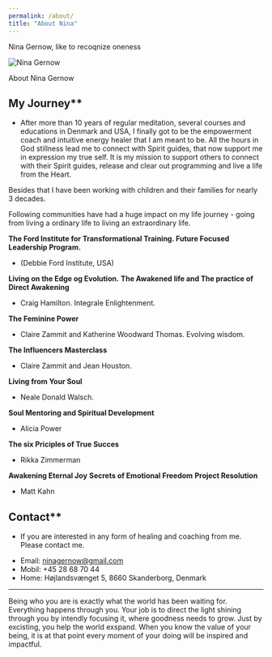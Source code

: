 ```yaml
---
permalink: /about/
title: "About Nina"
---
```


Nina Gernow, like to recoqnize oneness

![Nina Gernow](/assets/images/nina-gernow-photo-small01.jpg) 

About Nina Gernow

## My Journey**

- After more than 10 years of regular meditation, several courses and educations in Denmark and USA, I finally got to be the empowerment coach and intuitive energy healer that I am meant to be. All the hours in God stillness lead me to connect with Spirit guides, that now support me in expression my true self. It is my mission to support others to connect with their Spirit guides, release and clear out programming and live a life from the Heart. 

Besides that I have been working with children and their families for nearly 3 decades.

Following communities have had a huge impact on my life journey - going from living a ordinary life to living an extraordinary life. 

**The Ford Institute for Transformational Training. Future Focused Leadership Program.**

 - (Debbie Ford Institute, USA)

**Living on the Edge og Evolution.** **The Awakened life and The practice of Direct Awakening**

 -  Craig Hamilton. Integrale Enlightenment.

**The Feminine Power**

 -  Claire Zammit and Katherine Woodward Thomas. Evolving wisdom.
 
 **The Influencers Masterclass**
 
  -  Claire Zammit and Jean Houston.

**Living from Your Soul**

 -  Neale Donald Walsch.

**Soul Mentoring and Spiritual Development**

 -  Alicia Power

**The six Priciples of True Succes**

 -  Rikka Zimmerman


**Awakening Eternal Joy**
**Secrets of Emotional Freedom**
**Project Resolution**

 - Matt Kahn

## Contact**

 - If you are interested in any form of healing and coaching from me. Please contact me.
* Email: ninagernow@gmail.com
* Mobil: +45 28 68 70 44
* Home: Højlandsvænget 5, 8660 Skanderborg, Denmark


---

Being who you are is exactly what the world has been waiting for. Everything happens through you. Your job is to direct the light shining through you by intendly focusing it, where goodness needs to grow. Just by excisting, you help the world exspand. When you know the value of your being, it is at that point every moment of your doing will be inspired and impactful.








